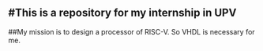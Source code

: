 #This is a repository for my internship in UPV
---
##My mission is to design a processor of RISC-V. So VHDL is necessary for me.

